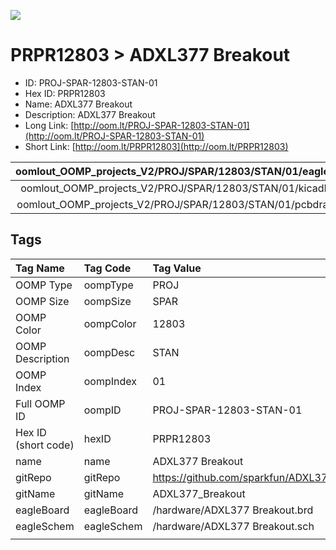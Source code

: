 


  
![][im]
# PRPR12803 > ADXL377 Breakout

- ID: PROJ-SPAR-12803-STAN-01
- Hex ID: PRPR12803
- Name: ADXL377 Breakout
- Description: ADXL377 Breakout
- Long Link: [http://oom.lt/PROJ-SPAR-12803-STAN-01](http://oom.lt/PROJ-SPAR-12803-STAN-01)
- Short Link: [http://oom.lt/PRPR12803](http://oom.lt/PRPR12803)
  

|oomlout_OOMP_projects_V2/PROJ/SPAR/12803/STAN/01/eagleImage.png|oomlout_OOMP_projects_V2/PROJ/SPAR/12803/STAN/01/eagleSchemImage.png|oomlout_OOMP_projects_V2/PROJ/SPAR/12803/STAN/01/kicadPcb3dFront.png|oomlout_OOMP_projects_V2/PROJ/SPAR/12803/STAN/01/kicadPcb3dBack.png|
| :---: | :---: | :---: | :---: |
|oomlout_OOMP_projects_V2/PROJ/SPAR/12803/STAN/01/kicadPcb3d.png|oomlout_OOMP_projects_V2/PROJ/SPAR/12803/STAN/01/bomBack.png|oomlout_OOMP_projects_V2/PROJ/SPAR/12803/STAN/01/bomFront.png|oomlout_OOMP_projects_V2/PROJ/SPAR/12803/STAN/01/pcbdraw.svg|
|oomlout_OOMP_projects_V2/PROJ/SPAR/12803/STAN/01/pcbdrawBack.svg||||

## Tags
  

|Tag Name|Tag Code|Tag Value|
| :--- | :--- | :--- |
|OOMP Type|oompType|PROJ|
|OOMP Size|oompSize|SPAR|
|OOMP Color|oompColor|12803|
|OOMP Description|oompDesc|STAN|
|OOMP Index|oompIndex|01|
|Full OOMP ID|oompID|PROJ-SPAR-12803-STAN-01|
|Hex ID (short code)|hexID|PRPR12803|
|name|name|ADXL377 Breakout|
|gitRepo|gitRepo|https://github.com/sparkfun/ADXL377_Breakout|
|gitName|gitName|ADXL377_Breakout|
|eagleBoard|eagleBoard|/hardware/ADXL377 Breakout.brd|
|eagleSchem|eagleSchem|/hardware/ADXL377 Breakout.sch|
||||



[im]: PROJ/SPAR/12803/STAN/01/kicadPcb3d_450.png
